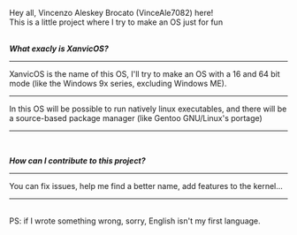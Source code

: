 Hey all, Vincenzo Aleskey Brocato (VinceAle7082) here! <br>
This is a little project where I try to make an OS just for fun <br>
<br>

***What exacly is XanvicOS?***
<hr>
XanvicOS is the name of this OS, I'll try to make an OS with a 16 and 64 bit mode (like the Windows 9x series, excluding Windows ME). <hr>
In this OS will be possible to run natively linux executables, and there will be a source-based package manager (like Gentoo GNU/Linux's portage) <hr>
<br>

***How can I contribute to this project?***
<hr>
You can fix issues, help me find a better name, add features to the kernel...
<br>
<hr>
<br>
PS: if I wrote something wrong, sorry, English isn't my first language. 
